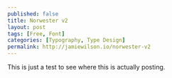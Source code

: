 ```yaml
---
published: false
title: Norwester v2
layout: post
tags: [Free, Font]
categories: [Typography, Type Design]
permalink: http://jamiewilson.io/norwester-v2
---
```

This is just a test to see where this is actually posting.